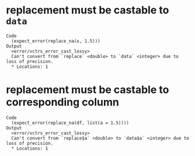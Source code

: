 # replacement must be castable to `data`

    Code
      (expect_error(replace_na(x, 1.5)))
    Output
      <error/vctrs_error_cast_lossy>
      Can't convert from `replace` <double> to `data` <integer> due to loss of precision.
      * Locations: 1

# replacement must be castable to corresponding column

    Code
      (expect_error(replace_na(df, list(a = 1.5))))
    Output
      <error/vctrs_error_cast_lossy>
      Can't convert from `replace$a` <double> to `data$a` <integer> due to loss of precision.
      * Locations: 1

